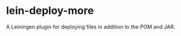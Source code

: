 lein-deploy-more
================

A Leiningen plugin for deploying files in addition to the POM and JAR.
